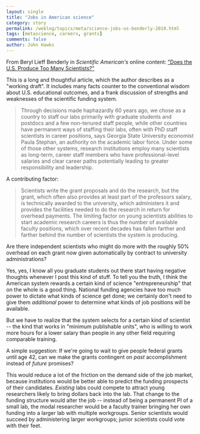 ```yaml
---
layout: single 
title: "Jobs in American science" 
category: story
permalink: /weblog/topics/meta/science-jobs-us-benderly-2010.html
tags: [metascience, careers, grants] 
comments: false 
author: John Hawks 
---
```



From Beryl Lieff Benderly in <i>Scientific American's</i> online content: <a href="http://www.scientificamerican.com/article.cfm?id=does-the-us-produce-too-m">"Does the U.S. Produce Too Many Scientists?"</a>

This is a long and thoughtful article, which the author describes as a "working draft". It includes many facts counter to the conventional wisdom about U.S. educational outcomes, and a frank discussion of strengths and weaknesses of the scientific funding system. 

<blockquote>Through decisions made haphazardly 60 years ago, we chose as a country to staff our labs primarily with graduate students and postdocs and a few non-tenured staff people, while other countries have permanent ways of staffing their labs, often with PhD staff scientists in career positions, says Georgia State University economist Paula Stephan, an authority on the academic labor force. Under some of those other systems, research institutions employ many scientists as long-term, career staff members who have professional-level salaries and clear career paths potentially leading to greater responsibility and leadership.</blockquote>

A contributing factor: 

<blockquote>Scientists write the grant proposals and do the research, but the grant, which often also provides at least part of the professors salary, is technically awarded to the university, which administers it and provides the facilities needed to do the research in return for overhead payments. The limiting factor on young scientists abilities to start academic research careers is thus the number of available faculty positions, which over recent decades has fallen farther and farther behind the number of scientists the system is producing.</blockquote>

Are there independent scientists who might do more with the roughly 50% overhead on each grant now given automatically by contract to university administrations? 

Yes, yes, I know all you graduate students out there start having negative thoughts whenever I post this kind of stuff. To tell you the truth, I think the American system rewards a certain kind of science "entrepreneurship" that on the whole is a good thing. National funding agencies have too much power to dictate what kinds of science get done; we certainly don't need to give them <i>additional</i> power to determine what kinds of job positions will be available. 

But we have to realize that the system selects for a certain kind of scientist -- the kind that works in "minimum publishable units", who is willing to work more hours for a lower salary than people in any other field requiring comparable training. 

A simple suggestion: If we're going to wait to give people federal grants until age 42, can we make the grants contingent on <i>past</i> accomplishment instead of <i>future</i> promises? 

This would reduce a lot of the friction on the demand side of the job market, because institutions would be better able to predict the funding prospects of their candidates.  <i>Existing</i> labs could compete to attract young researchers likely to bring dollars back into the lab. That change to the funding structure would alter the job -- instead of being a permanent PI of a small lab, the modal researcher would be a faculty trainer bringing her own funding into a larger lab with multiple workgroups. Senior scientists would succeed by administering larger workgroups; junior scientists could vote with their feet. 




